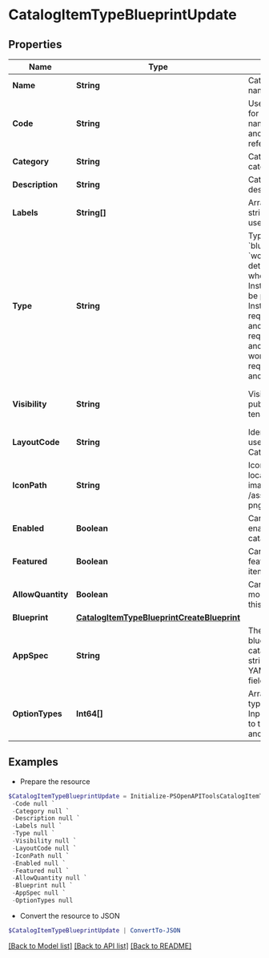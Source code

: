 # CatalogItemTypeBlueprintUpdate
## Properties

Name | Type | Description | Notes
------------ | ------------- | ------------- | -------------
**Name** | **String** | Catalog Item Type name | [optional] 
**Code** | **String** | Useful shortcode for provisioning naming schemes and export reference. | [optional] 
**Category** | **String** | Catalog Item Type category | [optional] 
**Description** | **String** | Catalog Item Type description | [optional] 
**Labels** | **String[]** | Array of label strings, can be used for filtering. | [optional] 
**Type** | **String** | Type, &#x60;instance&#x60;, &#x60;blueprint&#x60; or &#x60;workflow&#x60;. This determines whether an Instance or App will be provisioned. Instance types require a config and blueprint requires a blueprint and appSpec, while workflow types requires a workflow and context. | [optional] 
**Visibility** | **String** | Visibility - Set to public to allow all tenants | [optional] [default to "private"]
**LayoutCode** | **String** | Identifier primarily used for Plugin Catalog Item Types | [optional] 
**IconPath** | **String** | Icon Path, relative location of an icon image, eg. /assets/containers-png/nginx.png. | [optional] 
**Enabled** | **Boolean** | Can be used to enable / disable the catalog item type. | [optional] [default to $true]
**Featured** | **Boolean** | Can be used to feature the catalog item type. | [optional] [default to $false]
**AllowQuantity** | **Boolean** | Can users order more than one of this item at a time. | [optional] [default to $false]
**Blueprint** | [**CatalogItemTypeBlueprintCreateBlueprint**](CatalogItemTypeBlueprintCreateBlueprint.md) |  | [optional] 
**AppSpec** | **String** | The appSpec for blueprint type catalog items is a string in the Scribe YAML format with fields | [optional] 
**OptionTypes** | **Int64[]** | Array of option type IDs, see Inputs. Only applies to type instance and blueprint. | [optional] 

## Examples

- Prepare the resource
```powershell
$CatalogItemTypeBlueprintUpdate = Initialize-PSOpenAPIToolsCatalogItemTypeBlueprintUpdate  -Name null `
 -Code null `
 -Category null `
 -Description null `
 -Labels null `
 -Type null `
 -Visibility null `
 -LayoutCode null `
 -IconPath null `
 -Enabled null `
 -Featured null `
 -AllowQuantity null `
 -Blueprint null `
 -AppSpec null `
 -OptionTypes null
```

- Convert the resource to JSON
```powershell
$CatalogItemTypeBlueprintUpdate | ConvertTo-JSON
```

[[Back to Model list]](../README.md#documentation-for-models) [[Back to API list]](../README.md#documentation-for-api-endpoints) [[Back to README]](../README.md)

